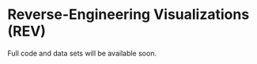 # Reverse-Engineering Visualizations (REV)

Full code and data sets will be available soon.

<!-- Data sets can be found at this links: -->
<!-- * Vega Charts: -->
<!-- * Quartz: -->
<!-- * Academic papers: -->

